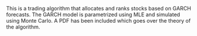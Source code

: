 This is a trading algorithm that allocates and ranks stocks based on GARCH forecasts.
The GARCH model is parametrized using MLE and simulated using Monte Carlo.
A PDF has been included which goes over the theory of the algorithm.
